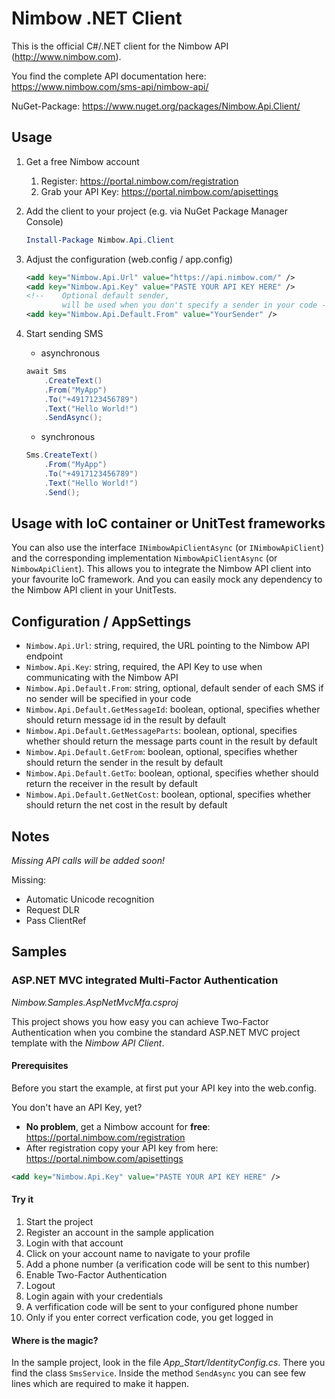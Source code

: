 # Nimbow .NET Client

This is the official C#/.NET client for the Nimbow API (<http://www.nimbow.com>).

You find the complete API documentation here: <https://www.nimbow.com/sms-api/nimbow-api/>

NuGet-Package: <https://www.nuget.org/packages/Nimbow.Api.Client/>

## Usage

1. Get a free Nimbow account
	1. Register: https://portal.nimbow.com/registration
	2. Grab your API Key: https://portal.nimbow.com/apisettings

2. Add the client to your project (e.g. via NuGet Package Manager Console)
	```PowerShell
	Install-Package Nimbow.Api.Client
	```

3. Adjust the configuration (web.config / app.config)
	```XML
    <add key="Nimbow.Api.Url" value="https://api.nimbow.com/" />
    <add key="Nimbow.Api.Key" value="PASTE YOUR API KEY HERE" />
    <!-- 	Optional default sender, 
	    	will be used when you don't specify a sender in your code -->
    <add key="Nimbow.Api.Default.From" value="YourSender" />
	```

4. Start sending SMS
	* asynchronous
	```C#
	await Sms
	    .CreateText()
	    .From("MyApp")
	    .To("+4917123456789")
	    .Text("Hello World!")
	    .SendAsync();
	```
	* synchronous
	```C#
	Sms.CreateText()
	    .From("MyApp")
	    .To("+4917123456789")
	    .Text("Hello World!")
	    .Send();
	```

## Usage with IoC container or UnitTest frameworks
You can also use the interface `INimbowApiClientAsync` (or `INimbowApiClient`) and the corresponding implementation `NimbowApiClientAsync` (or `NimbowApiClient`).
This allows you to integrate the Nimbow API client into your favourite IoC framework.
And you can easily mock any dependency to the Nimbow API client in your UnitTests.

## Configuration / AppSettings
* `Nimbow.Api.Url`: string, required, the URL pointing to the Nimbow API endpoint
* `Nimbow.Api.Key`: string, required, the API Key to use when communicating with the Nimbow API
* `Nimbow.Api.Default.From`: string, optional, default sender of each SMS if no sender will be specified in your code
* `Nimbow.Api.Default.GetMessageId`: boolean, optional, specifies whether should return message id in the result by default
* `Nimbow.Api.Default.GetMessageParts`: boolean, optional, specifies whether should return the message parts count in the result by default
* `Nimbow.Api.Default.GetFrom`: boolean, optional, specifies whether should return the sender in the result by default
* `Nimbow.Api.Default.GetTo`: boolean, optional, specifies whether should return the receiver in the result by default
* `Nimbow.Api.Default.GetNetCost`: boolean, optional, specifies whether should return the net cost in the result by default

## Notes
*Missing API calls will be added soon!*

Missing:
* Automatic Unicode recognition
* Request DLR
* Pass ClientRef

## Samples

### ASP.NET MVC integrated Multi-Factor Authentication
*Nimbow.Samples.AspNetMvcMfa.csproj*

This project shows you how easy you can achieve Two-Factor Authentication when you combine the standard ASP.NET MVC project template with the *Nimbow API Client*.

#### Prerequisites
Before you start the example, at first put your API key into the web.config.

You don't have an API Key, yet?

* **No problem**, get a Nimbow account for **free**: <https://portal.nimbow.com/registration>
* After registration copy your API key from here: <https://portal.nimbow.com/apisettings>
```XML
<add key="Nimbow.Api.Key" value="PASTE YOUR API KEY HERE" />
```

#### Try it
1. Start the project
2. Register an account in the sample application
3. Login with that account
4. Click on your account name to navigate to your profile
5. Add a phone number (a verification code will be sent to this number)
6. Enable Two-Factor Authentication
7. Logout
8. Login again with your credentials
9. A verfification code will be sent to your configured phone number
10. Only if you enter correct verfication code, you get logged in

#### Where is the magic?
In the sample project, look in the file *App_Start/IdentityConfig.cs*.
There you find the class `SmsService`. Inside the method `SendAsync` you can see few lines which are required to make it happen.
